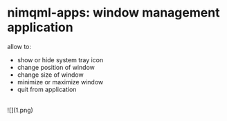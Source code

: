 # nimqml-apps: window management application

allow to:
* show or hide system tray icon
* change position of window
* change size of window
* minimize or maximize window
* quit from application
<br/>
![](1.png)